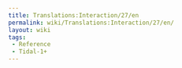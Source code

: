 ```yaml
---
title: Translations:Interaction/27/en
permalink: wiki/Translations:Interaction/27/en/
layout: wiki
tags:
 - Reference
 - Tidal-1+
---
```



